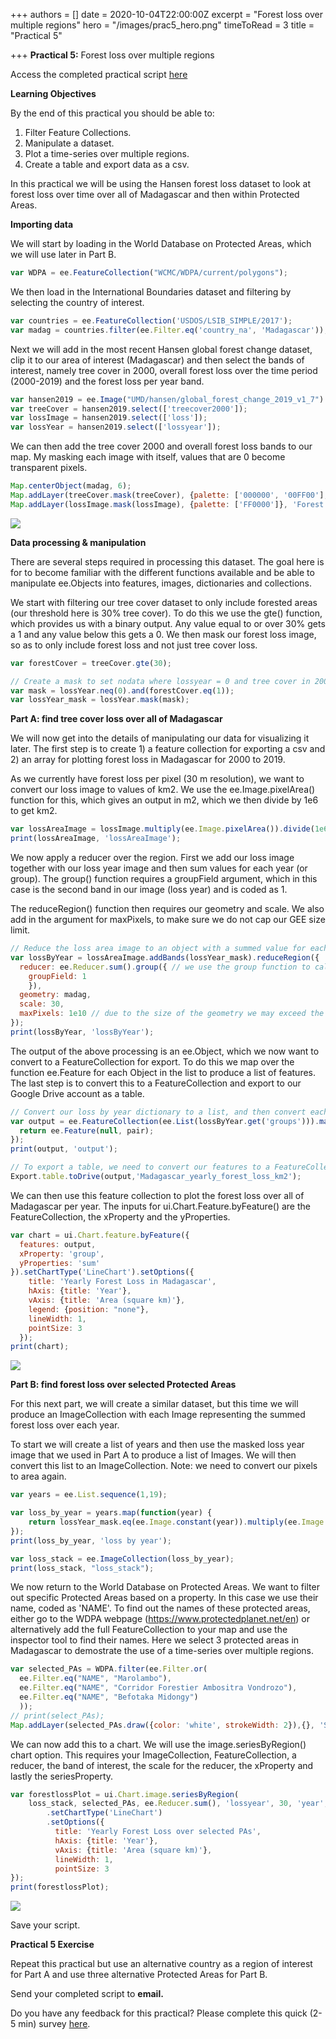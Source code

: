 +++
authors = []
date = 2020-10-04T22:00:00Z
excerpt = "Forest loss over multiple regions"
hero = "/images/prac5_hero.png"
timeToRead = 3
title = "Practical 5"

+++
**Practical 5:** Forest loss over multiple regions

Access the completed practical script [here](https://code.earthengine.google.com/?scriptPath=users%2Fjdmwhite%2FOTS-GEE4EC%3APractical_5%2FForest_loss_over_multiple_regions)

**Learning Objectives**

By the end of this practical you should be able to:

1. Filter Feature Collections.
2. Manipulate a dataset.
3. Plot a time-series over multiple regions.
4. Create a table and export data as a csv.

In this practical we will be using the Hansen forest loss dataset to look at forest loss over time over all of Madagascar and then within Protected Areas.

**Importing data**

We will start by loading in the World Database on Protected Areas, which we will use later in Part B.

```js
var WDPA = ee.FeatureCollection("WCMC/WDPA/current/polygons");
```

We then load in the International Boundaries dataset and filtering by selecting the country of interest.

```js
var countries = ee.FeatureCollection('USDOS/LSIB_SIMPLE/2017');
var madag = countries.filter(ee.Filter.eq('country_na', 'Madagascar'));
```

Next we will add in the most recent Hansen global forest change dataset, clip it to our area of interest (Madagascar) and then select the bands of interest, namely tree cover in 2000, overall forest loss over the time period (2000-2019) and the forest loss per year band.

```js
var hansen2019 = ee.Image("UMD/hansen/global_forest_change_2019_v1_7").clip(madag);
var treeCover = hansen2019.select(['treecover2000']);
var lossImage = hansen2019.select(['loss']);
var lossYear = hansen2019.select(['lossyear']);
```

We can then add the tree cover 2000 and overall forest loss bands to our map. My masking each image with itself, values that are 0 become transparent pixels.

```js
Map.centerObject(madag, 6);
Map.addLayer(treeCover.mask(treeCover), {palette: ['000000', '00FF00'], min: 0, max: 100}, 'Forest Cover');
Map.addLayer(lossImage.mask(lossImage), {palette: ['FF0000']}, 'Forest Loss');
```

![](/images/prac5_cover.png)

**Data processing & manipulation**

There are several steps required in processing this dataset. The goal here is for to become familiar with the different functions available and be able to manipulate ee.Objects into features, images, dictionaries and collections.

We start with filtering our tree cover dataset to only include forested areas (our threshold here is 30% tree cover). To do this we use the gte() function, which provides us with a binary output. Any value equal to or over 30% gets a 1 and any value below this gets a 0. We then mask our forest loss image, so as to only include forest loss and not just tree cover loss.

```js
var forestCover = treeCover.gte(30);

// Create a mask to set nodata where lossyear = 0 and tree cover in 2000 < 30%; apply the mask
var mask = lossYear.neq(0).and(forestCover.eq(1));
var lossYear_mask = lossYear.mask(mask);
```

**Part A: find tree cover loss over all of Madagascar**

We will now get into the details of manipulating our data for visualizing it later. The first step is to create 1) a feature collection for exporting a csv and 2) an array for plotting forest loss in Madagascar for 2000 to 2019.

As we currently have forest loss per pixel (30 m resolution), we want to convert our loss image to values of km2. We use the ee.Image.pixelArea() function for this, which gives an output in m2, which we then divide by 1e6 to get km2.

```js
var lossAreaImage = lossImage.multiply(ee.Image.pixelArea()).divide(1e6);
print(lossAreaImage, 'lossAreaImage');
```

We now apply a reducer over the region. First we add our loss image together with our loss year image and then sum values for each year (or group). The group() function requires a groupField argument, which in this case is the second band in our image (loss year) and is coded as 1.

The reduceRegion() function then requires our geometry and scale. We also add in the argument for maxPixels, to make sure we do not cap our GEE size limit.

```js
// Reduce the loss area image to an object with a summed value for each year
var lossByYear = lossAreaImage.addBands(lossYear_mask).reduceRegion({
  reducer: ee.Reducer.sum().group({ // we use the group function to calculate sum per year, and select the groupField 1 to specify lossYear
    groupField: 1
    }),
  geometry: madag,
  scale: 30,
  maxPixels: 1e10 // due to the size of the geometry we may exceed the maxPixels allowed, so we increase this to a large value
});
print(lossByYear, 'lossByYear');
```

The output of the above processing is an ee.Object, which we now want to convert to a FeatureCollection for export. To do this we map over the function ee.Feature for each Object in the list to produce a list of features. The last step is to convert this to a FeatureCollection and export to our Google Drive account as a table.

```js
// Convert our loss by year dictionary to a list, and then convert each valye to a feature for output.
var output = ee.FeatureCollection(ee.List(lossByYear.get('groups'))).map(function(pair) {
  return ee.Feature(null, pair);
});
print(output, 'output');

// To export a table, we need to convert our features to a FeatureCollection
Export.table.toDrive(output,'Madagascar_yearly_forest_loss_km2');
```

We can then use this feature collection to plot the forest loss over all of Madagascar per year. The inputs for ui.Chart.Feature.byFeature() are the FeatureCollection, the xProperty and the yProperties.

```js
var chart = ui.Chart.feature.byFeature({
  features: output,
  xProperty: 'group',
  yProperties: 'sum'
}).setChartType('LineChart').setOptions({
    title: 'Yearly Forest Loss in Madagascar',
    hAxis: {title: 'Year'},
    vAxis: {title: 'Area (square km)'},
    legend: {position: "none"},
    lineWidth: 1,
    pointSize: 3
  });
print(chart);
```

![](/images/prac5_loss_full.png)

**Part B: find forest loss over selected Protected Areas**

For this next part, we will create a similar dataset, but this time we will produce an ImageCollection with each Image representing the summed forest loss over each year.

To start we will create a list of years and then use the masked loss year image that we used in Part A to produce a list of Images. We will then convert this list to an ImageCollection. Note: we need to convert our pixels to area again.

```js
var years = ee.List.sequence(1,19);

var loss_by_year = years.map(function(year) {
    return lossYear_mask.eq(ee.Image.constant(year)).multiply(ee.Image.pixelArea()).divide(1e6).set('year', year);
});
print(loss_by_year, 'loss by year');

var loss_stack = ee.ImageCollection(loss_by_year);
print(loss_stack, "loss_stack");
```

We now return to the World Database on Protected Areas. We want to filter out specific Protected Areas based on a property. In this case we use their name, coded as 'NAME'. To find out the names of these protected areas, either go to the WDPA webpage (https://www.protectedplanet.net/en) or alternatively add the full FeatureCollection to your map and use the inspector tool to find their names. Here we select 3 protected areas in Madagascar to demostrate the use of a time-series over multiple regions.

```js
var selected_PAs = WDPA.filter(ee.Filter.or(
  ee.Filter.eq("NAME", "Marolambo"),
  ee.Filter.eq("NAME", "Corridor Forestier Ambositra Vondrozo"),
  ee.Filter.eq("NAME", "Befotaka Midongy")
  ));
// print(select_PAs);
Map.addLayer(selected_PAs.draw({color: 'white', strokeWidth: 2}),{}, 'Selected PAs');
```

We can now add this to a chart. We will use the image.seriesByRegion() chart option. This requires your ImageCollection, FeatureCollection, a reducer, the band of interest, the scale for the reducer, the xProperty and lastly the seriesProperty.

```js
var forestlossPlot = ui.Chart.image.seriesByRegion(
    loss_stack, selected_PAs, ee.Reducer.sum(), 'lossyear', 30, 'year', 'NAME')
        .setChartType('LineChart')
        .setOptions({
          title: 'Yearly Forest Loss over selected PAs',
          hAxis: {title: 'Year'},
          vAxis: {title: 'Area (square km)'},
          lineWidth: 1,
          pointSize: 3
});
print(forestlossPlot);
```

![](/images/prac5_loss_pas.png)

Save your script.

**Practical 5 Exercise**

Repeat this practical but use an alternative country as a region of interest for Part A and use three alternative Protected Areas for Part B.

Send your completed script to **email.**

Do you have any feedback for this practical? Please complete this quick (2-5 min) survey [here](https://forms.gle/hT11ReQpvG2oLDxF7).